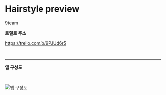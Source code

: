 # Hairstyle preview
9team

**트렐로 주소**

   <https://trello.com/b/9PJUd6r5>
   
   <br>
   <hr>
   
**앱 구성도**

<br>

![앱 구성도](https://user-images.githubusercontent.com/53727139/104582481-4871af00-56a3-11eb-8b65-41b9f1f15b16.png)


